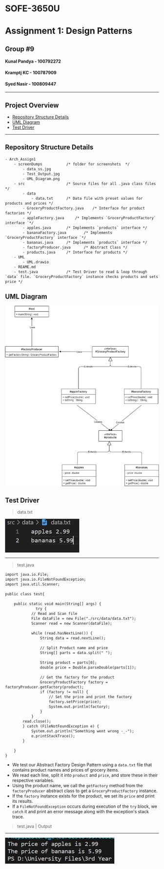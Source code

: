 # SOFE-3650U

# Assignment 1: Design Patterns

## Group #9

#### Kunal Pandya - 100792272

#### Kramptj KC - 100787909

#### Syed Nasir - 100809447

---

## Project Overview

- [Repository Structure Details](#repository-structure)
- [UML Diagram](#uml-diagram)
- [Test Driver](#test-driver)

---

## Repository Structure Details

```
- Arch_Assign1
	- screenDumps           /* folder for screenshots  */
		- data_ss.jpg
		- Test_Output.jpg
		- UML_Diagram.png
	- src                   /* Source files for all .java class files */
		- data
			- data.txt      /* Data file with preset values for products and prices */
		- GroceryProductFactory.java    /* Interface for product factories */
		- appleFactory.java     /* Implements `GroceryProductFactory` interface `*/
		- apples.java       /* Implements `products` interface */
		- bananaFactory.java        /* Implements `GroceryProductFactory` interface `*/
		- bananas.java      /* Implements `products` interface */
		- factoryProducer.java      /* Abstract Class */
		- products.java     /* Interface for products */
	- UML
		- UML.drawio
	- REAME.md
	- test.java             /* Test Driver to read & loop through `data` file. `GroceryProductFactory` instance checks products and sets price */
```

## UML Diagram

![](./screenDumps/UML_Diagram.png)

## Test Driver

> data.txt

![](./screenDumps/data_ss.jpg)

---

> test.java

```
import java.io.File;
import java.io.FileNotFoundException;
import java.util.Scanner;

public class test{

    public static void main(String[] args) {
              try {
            // Read and Scan file
            File dataFile = new File("./src/data/data.txt");
            Scanner read = new Scanner(dataFile);

            while (read.hasNextLine()) {
                String data = read.nextLine();

                // Split Product name and price
                String[] parts = data.split(" ");

                String product = parts[0];
                double price = Double.parseDouble(parts[1]);

                // Get the factory for the product
                GroceryProductFactory factory = factoryProducer.getFactory(product);
                if (factory != null) {
                    // Set the price and print the factory
                    factory.setPrice(price);
                    System.out.println(factory);
                }
            }
        read.close();
        } catch (FileNotFoundException e) {
            System.out.println("Something went wrong -_-");
            e.printStackTrace();
        }

    }
}
```

- We test our Abstract Factory Design Pattern using a `data.txt` file that contains product names and prices of grocery items.
- We read each line, split it into `product` and `price`, and store these in their respective variables.
- Using the product name, we call the `getFactory` method from the `factoryProducer` abstract class to get a `GroceryProductFactory` instance.
- If the `factory` instance exists for the product, we set its `price` and print its results.
- If a `FileNotFoundException` occurs during execution of the `try` block, we `catch` it and print an error message along with the exception's stack trace.

> test.java | Output

---

![](./screenDumps/Test_Output.jpg)
